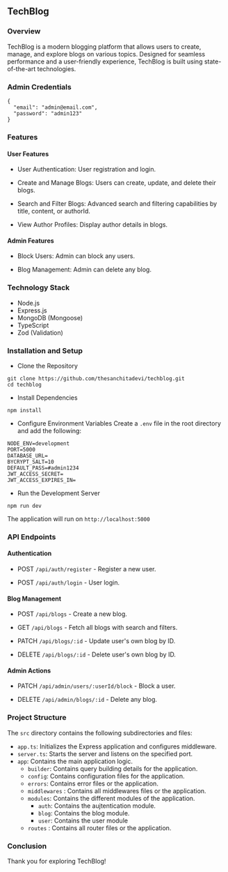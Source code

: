 ## TechBlog

### Overview

TechBlog is a modern blogging platform that allows users to create, manage, and explore blogs on various topics. Designed for seamless performance and a user-friendly experience, TechBlog is built using state-of-the-art technologies.

### Admin Credentials

```
{
  "email": "admin@email.com",
  "password": "admin123"
}
```

### Features

#### User Features

- User Authentication: User registration and login.

- Create and Manage Blogs: Users can create, update, and delete their blogs.

- Search and Filter Blogs: Advanced search and filtering capabilities by title, content, or authorId.

- View Author Profiles: Display author details in blogs.

#### Admin Features

- Block Users: Admin can block any users.

- Blog Management: Admin can delete any blog.

### Technology Stack

- Node.js
- Express.js
- MongoDB (Mongoose)
- TypeScript
- Zod (Validation)

### Installation and Setup

- Clone the Repository

```
git clone https://github.com/thesanchitadevi/techblog.git
cd techblog
```

- Install Dependencies

```
npm install
```

- Configure Environment Variables
  Create a `.env` file in the root directory and add the following:

```
NODE_ENV=development
PORT=5000
DATABASE_URL=
BYCRYPT_SALT=10
DEFAULT_PASS=#admin1234
JWT_ACCESS_SECRET=
JWT_ACCESS_EXPIRES_IN=
```

- Run the Development Server

```
npm run dev
```

The application will run on `http://localhost:5000`

### API Endpoints

#### Authentication

- POST `/api/auth/register` - Register a new user.

- POST `/api/auth/login` - User login.

#### Blog Management

- POST `/api/blogs` - Create a new blog.

- GET `/api/blogs` - Fetch all blogs with search and filters.

- PATCH `/api/blogs/:id` - Update user's own blog by ID.

- DELETE `/api/blogs/:id` - Delete user's own blog by ID.

#### Admin Actions

- PATCH `/api/admin/users/:userId/block` - Block a user.

- DELETE `/api/admin/blogs/:id` - Delete any blog.

### Project Structure

The `src` directory contains the following subdirectories and files:

- `app.ts`: Initializes the Express application and configures middleware.
- `server.ts`: Starts the server and listens on the specified port.
- `app`: Contains the main application logic.
  - `builder`: Contains query building details for the application.
  - `config`: Contains configuration files for the application.
  - `errors`: Contains error files or the application.
  - `middlewares` : Contains all middlewares files or the application.
  - `modules`: Contains the different modules of the application.
    - `auth`: Contains the aujtentication module.
    - `blog`: Contains the blog module.
    - `user`: Contains the user module
  - `routes` : Contains all router files or the application.

### Conclusion

Thank you for exploring TechBlog!
